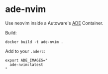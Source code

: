 # ade-nvim

Use neovim inside a Autoware's [ADE](https://ade-cli.readthedocs.io/en/latest/intro.html) Container.

Build:
```
docker build -t ade-nvim .  
```

Add to your `.aderc`:
```
export ADE_IMAGES="
  ade-nvim:latest
"
```

